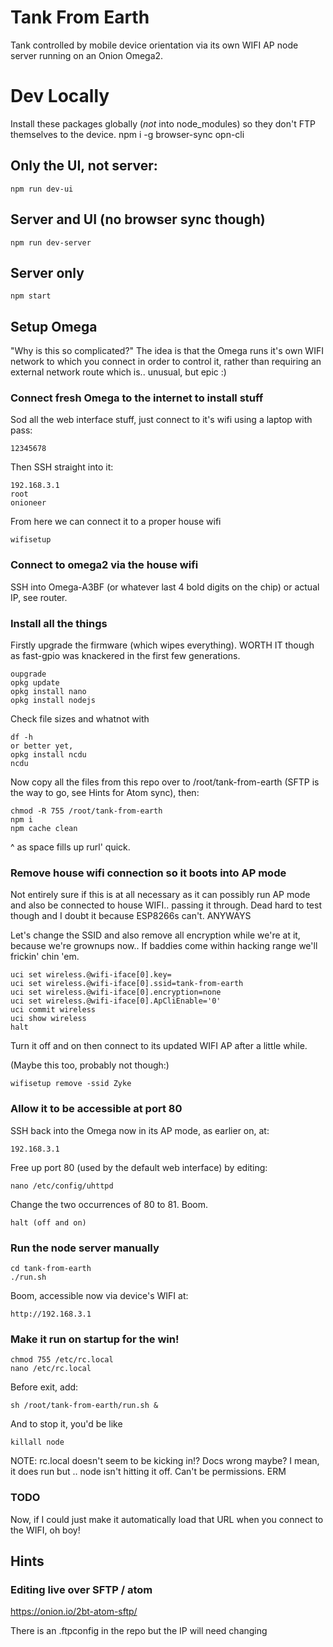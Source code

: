 # Tank From Earth

Tank controlled by mobile device orientation via its own WIFI AP node server running on an Onion Omega2.

# Dev Locally
Install these packages globally (_not_ into node_modules) so they don't FTP themselves to the device.
    npm i -g browser-sync opn-cli

## Only the UI, not server:

    npm run dev-ui

## Server and UI (no browser sync though)

    npm run dev-server

## Server only

    npm start

## Setup Omega
"Why is this so complicated?"
The idea is that the Omega runs it's own WIFI network to which you connect in order to control it, rather than requiring an external network route which is.. unusual, but epic :)

### Connect fresh Omega to the internet to install stuff
Sod all the web interface stuff, just connect to it's wifi using a laptop with pass:

    12345678

Then SSH straight into it:

    192.168.3.1
    root
    onioneer

From here we can connect it to a proper house wifi

    wifisetup

### Connect to omega2 via the house wifi
SSH into Omega-A3BF (or whatever last 4 bold digits on the chip) or actual IP, see router.

### Install all the things
Firstly upgrade the firmware (which wipes everything). WORTH IT though as fast-gpio was knackered in the first few generations.

    oupgrade
    opkg update
    opkg install nano
    opkg install nodejs

Check file sizes and whatnot with

    df -h
    or better yet,
    opkg install ncdu
    ncdu

Now copy all the files from this repo over to /root/tank-from-earth (SFTP is the way to go, see Hints for Atom sync), then:

    chmod -R 755 /root/tank-from-earth
    npm i
    npm cache clean
^ as space fills up rurl' quick.

### Remove house wifi connection so it boots into AP mode
Not entirely sure if this is at all necessary as it can possibly run AP mode and also be connected to house WIFI.. passing it through. Dead hard to test though and I doubt it because ESP8266s can't. ANYWAYS

Let's change the SSID and also remove all encryption while we're at it, because we're grownups now.. If baddies come within hacking range we'll frickin' chin 'em.

    uci set wireless.@wifi-iface[0].key=
    uci set wireless.@wifi-iface[0].ssid=tank-from-earth
    uci set wireless.@wifi-iface[0].encryption=none
    uci set wireless.@wifi-iface[0].ApCliEnable='0'
    uci commit wireless
    uci show wireless
    halt

Turn it off and on then connect to its updated WIFI AP after a little while.

(Maybe this too, probably not though:)

    wifisetup remove -ssid Zyke

### Allow it to be accessible at port 80
SSH back into the Omega now in its AP mode, as earlier on, at:

    192.168.3.1

Free up port 80 (used by the default web interface) by editing:

    nano /etc/config/uhttpd

Change the two occurrences of 80 to 81. Boom.

    halt (off and on)

### Run the node server manually
    cd tank-from-earth
    ./run.sh

Boom, accessible now via device's WIFI at:

    http://192.168.3.1

### Make it run on startup for the win!
    chmod 755 /etc/rc.local
    nano /etc/rc.local

Before exit, add:

    sh /root/tank-from-earth/run.sh &

And to stop it, you'd be like

    killall node

NOTE: rc.local doesn't seem to be kicking in!? Docs wrong maybe? I mean, it does run but .. node isn't hitting it off. Can't be permissions. ERM

### TODO
Now, if I could just make it automatically load that URL when you connect to the WIFI, oh boy!


## Hints

### Editing live over SFTP / atom
https://onion.io/2bt-atom-sftp/

There is an .ftpconfig in the repo but the IP will need changing
